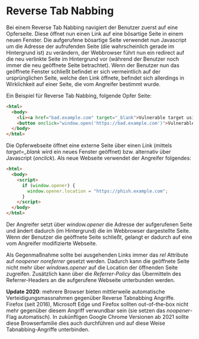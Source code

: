 # Reverse Tab Nabbing

Bei einem Reverse Tab Nabbing navigiert der Benutzer zuerst auf eine
Opferseite. Diese öffnet nun einen Link auf eine bösartige Seite in
einem neuen Fenster. Die aufgerufene bösartige Seite verwendet nun
Javascript um die Adresse der aufrufenden Seite (die wahrscheinlich
gerade im Hintergrund ist) zu verändern, der Webbrowser führt nun ein
redirect auf die neu verlinkte Seite im Hintergrund vor (während der
Benutzer noch immer die neu geöffnete Seite betrachtet). Wenn der
Benutzer nun das geöffnete Fenster schließt befindet er sich
vermeintlich auf der ursprünglichen Seite, welche den Link öffnete,
befindet sich allerdings in Wirklichkeit auf einer Seite, die vom
Angreifer bestimmt wurde.

Ein Beispiel für Reverse Tab Nabbing, folgende Opfer Seite:

```html
<html>
  <body>
    <li><a href="bad.example.com" target="_blank">Vulnerable target using html link to open the new page</a></li>
    <button onclick="window.open('https://bad.example.com')">Vulnerable target using javascript to open the new page</button>
  </body>
</html>
```

Die Opferwebseite öffnet eine externe Seite über einen Link (mittels
*target=\_blank* wird ein neues Fenster geöffnet) bzw. alternativ über
Javascript (*onclick*). Als neue Webseite verwendet der Angreifer
folgendes:

```html
<html>
  <body>
    <script>
      if (window.opener) {
        window.opener.location = "https://phish.example.com";
      }
    </script>
  </body>
</html>
```

Der Angreifer setzt über *window.opener* die Adresse der aufgerufenen
Seite und ändert dadurch (im Hintergrund) die im Webbrowser dargestellte
Seite. Wenn der Benutzer die geöffnete Seite schließt, gelangt er
dadurch auf eine vom Angreifer modifizierte Webseite.

Als Gegenmaßnahme sollte bei ausgehenden Links immer das *rel* Attribute
auf *noopener noreferrer* gesetzt werden. Dadurch kann die geöffnete
Seite nicht mehr über *windows.opener* auf die Location der öffnenden
Seite zugreifen. Zusätzlich kann über die *Referrer-Policy* das
Übermitteln des Referrer-Headers an die aufgerufene Webseite unterbunden
werden.

**Update 2020**: mehrere Browser bieten mittlerweile automatische
Verteidigungsmassnahmen gegenüber Reverse Tabnabbing Angriffe. Firefox
(seit 2016), Microsoft Edge und Firefox sollten out-of-the-box nicht
mehr gegenüber diesem Angriff verwundbar sein (sie setzen das
*noopener*-Flag automatisch). In zukünftigen Google Chrome Versionen ab
2021 sollte diese Browserfamilie dies auch durchführen und auf diese
Weise Tabnabbing-Angriffe unterbinden.
